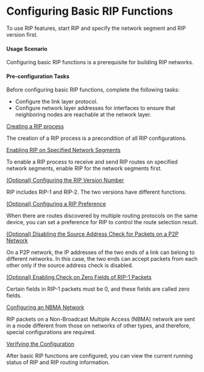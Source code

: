 Configuring Basic RIP Functions
===============================

To use RIP features, start RIP and specify the network segment and RIP version first.

#### Usage Scenario

Configuring basic RIP functions is a prerequisite for building RIP networks.


#### Pre-configuration Tasks

Before configuring basic RIP functions, complete the following tasks:

* Configure the link layer protocol.
* Configure network layer addresses for interfaces to ensure that neighboring nodes are reachable at the network layer.


[Creating a RIP process](../../../../software/nev8r10_vrpv8r16/user/vrp/dc_vrp_rip_cfg_0004.html)

The creation of a RIP process is a precondition of all RIP configurations.

[Enabling RIP on Specified Network Segments](../../../../software/nev8r10_vrpv8r16/user/vrp/dc_vrp_rip_cfg_0005.html)

To enable a RIP process to receive and send RIP routes on specified network segments, enable RIP for the network segments first.

[(Optional) Configuring the RIP Version Number](../../../../software/nev8r10_vrpv8r16/user/vrp/dc_vrp_rip_cfg_0006.html)

RIP includes RIP-1 and RIP-2. The two versions have different functions.

[(Optional) Configuring a RIP Preference](../../../../software/nev8r10_vrpv8r16/user/vrp/dc_vrp_rip_cfg_0023.html)

When there are routes discovered by multiple routing protocols on the same device, you can set a preference for RIP to control the route selection result.

[(Optional) Disabling the Source Address Check for Packets on a P2P Network](../../../../software/nev8r10_vrpv8r16/user/vrp/dc_vrp_rip_cfg_0007.html)

On a P2P network, the IP addresses of the two ends of a link can belong to different networks. In this case, the two ends can accept packets from each other only if the source address check is disabled.

[(Optional) Enabling Check on Zero Fields of RIP-1 Packets](../../../../software/nev8r10_vrpv8r16/user/vrp/dc_vrp_rip_cfg_0008.html)

Certain fields in RIP-1 packets must be 0, and these fields are called zero fields.

[Configuring an NBMA Network](../../../../software/nev8r10_vrpv8r16/user/vrp/dc_vrp_rip_cfg_0009.html)

RIP packets on a Non-Broadcast Multiple Access (NBMA) network are sent in a mode different from those on networks of other types, and therefore, special configurations are required.

[Verifying the Configuration](../../../../software/nev8r10_vrpv8r16/user/vrp/dc_vrp_rip_cfg_0010.html)

After basic RIP functions are configured, you can view the current running status of RIP and RIP routing information.